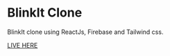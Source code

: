 # BlinkIt Clone

BlinkIt clone using ReactJs, Firebase and Tailwind css.


[LIVE HERE](https://blinkit-sanjaybst.netlify.app/)
